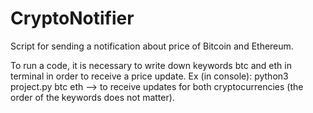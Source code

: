 # CryptoNotifier
Script for sending a notification about price of Bitcoin and Ethereum.

To run a code, it is necessary to write down keywords btc and eth in terminal in order to receive a price update.
Ex (in console): python3 project.py btc eth --> to receive updates for both cryptocurrencies (the order of the keywords does not matter).